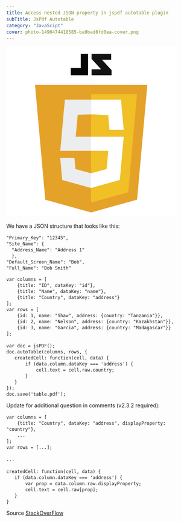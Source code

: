 ```yaml
---
title: Access nested JSON property in jspdf autotable plugin
subTitle: JsPdf Autotable
category: "JavaScipt"
cover: photo-1490474418585-ba9bad8fd0ea-cover.png
---
```


![okkhor.org](./photo-1490474418585-ba9bad8fd0ea-cover.png)

We have a JSON structure that looks like this:

```
"Primary_Key": "12345",
"Site_Name": {
  "Address_Name": "Address 1"
  },
"Default_Screen_Name": "Bob",
"Full_Name": "Bob Smith"
```

```
var columns = [
    {title: "ID", dataKey: "id"},
    {title: "Name", dataKey: "name"}, 
    {title: "Country", dataKey: "address"}
];
var rows = [
    {id: 1, name: "Shaw", address: {country: "Tanzania"}},
    {id: 2, name: "Nelson", address: {country: "Kazakhstan"}},
    {id: 3, name: "Garcia", address: {country: "Madagascar"}}
];

var doc = jsPDF();
doc.autoTable(columns, rows, {
   createdCell: function(cell, data) {
       if (data.column.dataKey === 'address') {
           cell.text = cell.raw.country;
       }
   }
});
doc.save('table.pdf');
```
Update for additional question in comments (v2.3.2 required):
```
var columns = [
    {title: "Country", dataKey: "address", displayProperty: "country"},
    ...
];
var rows = [...];

...

createdCell: function(cell, data) {
   if (data.column.dataKey === 'address') {
       var prop = data.column.raw.displayProperty;
       cell.text = cell.raw[prop];
   }
}
```

Source [StackOverFlow](https://stackoverflow.com/q/44133030/9308513)




